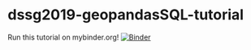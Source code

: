# dssg2019-geopandasSQL-tutorial

Run this tutorial on mybinder.org!
[![Binder](https://mybinder.org/badge_logo.svg)](https://mybinder.org/v2/gh/scottyhq/dssg2018-geopandasSQL-tutorial/2019-update?urlpath=lab)
